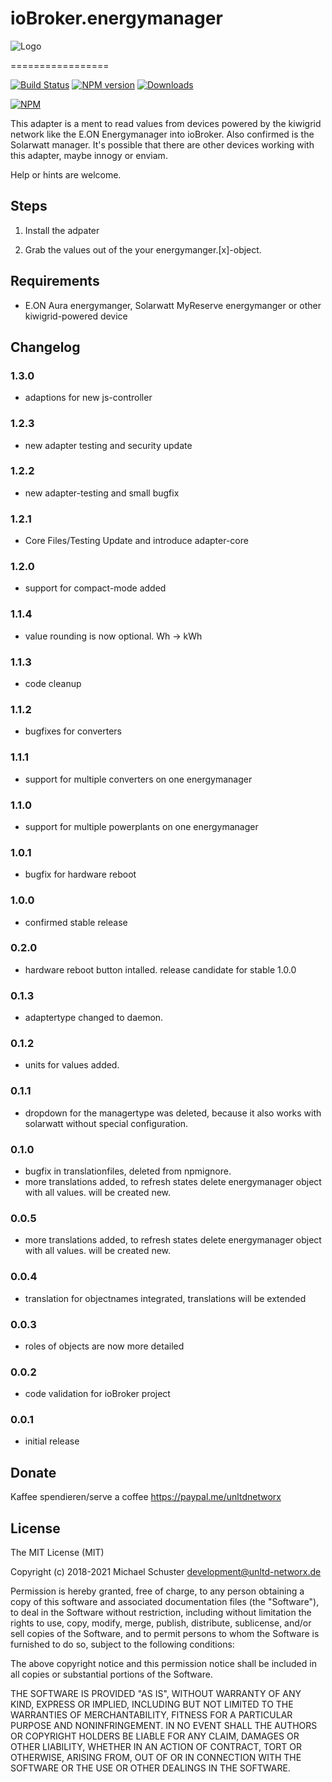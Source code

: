 # ioBroker.energymanager

![Logo](admin/energymanager.png)

=================

[![Build Status](https://api.travis-ci.org/unltdnetworx/ioBroker.energymanager.svg?branch=master)](https://travis-ci.org/unltdnetworx/ioBroker.energymanager)
[![NPM version](https://img.shields.io/npm/v/iobroker.energymanager.svg)](https://www.npmjs.com/package/iobroker.energymanager)
[![Downloads](https://img.shields.io/npm/dm/iobroker.energymanager.svg)](https://www.npmjs.com/package/iobroker.energymanager)

[![NPM](https://nodei.co/npm/iobroker.energymanager.png?downloads=true)](https://nodei.co/npm/iobroker.energymanager/)

This adapter is a ment to read values from devices powered by the kiwigrid network like the E.ON Energymanager into ioBroker. Also confirmed is the Solarwatt manager. It's possible that there are other devices working with this adapter, maybe innogy or enviam.

Help or hints are welcome.

## Steps

1. Install the adpater

2. Grab the values out of the your energymanger.[x]-object.

## Requirements

* E.ON Aura energymanger, Solarwatt MyReserve energymanger or other kiwigrid-powered device

## Changelog

### 1.3.0

* adaptions for new js-controller

### 1.2.3

* new adapter testing and security update

### 1.2.2

* new adapter-testing and small bugfix

### 1.2.1

* Core Files/Testing Update and introduce adapter-core

### 1.2.0

* support for compact-mode added

### 1.1.4

* value rounding is now optional. Wh -> kWh

### 1.1.3

* code cleanup

### 1.1.2

* bugfixes for converters

### 1.1.1

* support for multiple converters on one energymanager

### 1.1.0

* support for multiple powerplants on one energymanager

### 1.0.1

* bugfix for hardware reboot

### 1.0.0

* confirmed stable release

### 0.2.0

* hardware reboot button intalled. release candidate for stable 1.0.0

### 0.1.3

* adaptertype changed to daemon.

### 0.1.2

* units for values added.

### 0.1.1

* dropdown for the managertype was deleted, because it also works with solarwatt without special configuration.

### 0.1.0

* bugfix in translationfiles, deleted from npmignore.
* more translations added, to refresh states delete energymanager object with all values. will be created new.

### 0.0.5

* more translations added, to refresh states delete energymanager object with all values. will be created new.

### 0.0.4

* translation for objectnames integrated, translations will be extended

### 0.0.3

* roles of objects are now more detailed

### 0.0.2

* code validation for ioBroker project

### 0.0.1

* initial release

## Donate

Kaffee spendieren/serve a coffee
<https://paypal.me/unltdnetworx>

## License

The MIT License (MIT)

Copyright (c) 2018-2021 Michael Schuster <development@unltd-networx.de>

Permission is hereby granted, free of charge, to any person obtaining a copy
of this software and associated documentation files (the "Software"), to deal
in the Software without restriction, including without limitation the rights
to use, copy, modify, merge, publish, distribute, sublicense, and/or sell
copies of the Software, and to permit persons to whom the Software is
furnished to do so, subject to the following conditions:

The above copyright notice and this permission notice shall be included in
all copies or substantial portions of the Software.

THE SOFTWARE IS PROVIDED "AS IS", WITHOUT WARRANTY OF ANY KIND, EXPRESS OR
IMPLIED, INCLUDING BUT NOT LIMITED TO THE WARRANTIES OF MERCHANTABILITY,
FITNESS FOR A PARTICULAR PURPOSE AND NONINFRINGEMENT. IN NO EVENT SHALL THE
AUTHORS OR COPYRIGHT HOLDERS BE LIABLE FOR ANY CLAIM, DAMAGES OR OTHER
LIABILITY, WHETHER IN AN ACTION OF CONTRACT, TORT OR OTHERWISE, ARISING FROM,
OUT OF OR IN CONNECTION WITH THE SOFTWARE OR THE USE OR OTHER DEALINGS IN
THE SOFTWARE.
